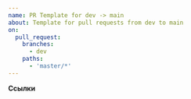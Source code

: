 ```yaml
---
name: PR Template for dev -> main
about: Template for pull requests from dev to main
on:
  pull_request:
    branches:
      - dev
    paths:
      - 'master/*'
---
```

**Ссылки**
